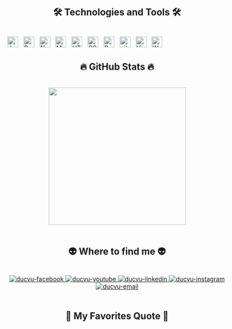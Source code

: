 <!-- Đức Vũ -->
<a href="https://scontent.fdad1-2.fna.fbcdn.net/v/t39.30808-6/278247736_158460599968056_6452118301766996496_n.jpg?_nc_cat=102&ccb=1-7&_nc_sid=174925&_nc_ohc=KillzecSY6kAX-PJLTS&_nc_ht=scontent.fdad1-2.fna&oh=00_AT-mbFio6_Cm9SxVKCKHDNnMOMAKyokkJl8Sc3a4m6cNQQ&oe=62946DCD" width="1200" alt="Trần Đức Vũ" />
</a>

<h2 align="center">🛠 Technologies and Tools 🛠</h2>
<br>
<!-- https://simpleicons.org/ -->
<span><img src="https://img.shields.io/badge/JavaScript-282C34?logo=javascript&logoColor=F7DF1E" alt="JavaScript logo" title="JavaScript" height="25" /></span>
&nbsp;
<span><img src="https://img.shields.io/badge/ReactJS-282C34?logo=react&logoColor=61DAFB" alt="ReactJS logo" title="ReactJS" height="25" /></span>
&nbsp;
<span><img src="https://img.shields.io/badge/Node.js-282C34?logo=node.js&logoColor=00F200" alt="Node.js logo" title="Node.js" height="25" /></span>
&nbsp;
<span><img src="https://img.shields.io/badge/MongoDB-282C34?logo=mongodb&logoColor=47A248" alt="MongoDB logo" title="MongoDB" height="25" /></span>
&nbsp;
<span><img src="https://img.shields.io/badge/HTML5-282C34?logo=html5&logoColor=E34F26" alt="HTML5 logo" title="HTML5" height="25" /></span>
&nbsp;
<span><img src="https://img.shields.io/badge/CSS3-282C34?logo=css3&logoColor=1572B6" alt="CSS3 logo" title="CSS3" height="25" /></span>
&nbsp;
<span><img src="https://img.shields.io/badge/Bootstrap-282C34?logo=bootstrap&logoColor=7952B3" alt="Bootstrap logo" title="Bootstrap" height="25" /></span>
&nbsp;
<span><img src="https://img.shields.io/badge/git-282C34?logo=git&logoColor=F05032" alt="git logo" title="git" height="25" /></span>
&nbsp;
<span><img src="https://img.shields.io/badge/VS%20Code-282C34?logo=visual-studio-code&logoColor=007ACC" alt="Visual Studio Code logo" title="Visual Studio Code" height="25" /></span>
&nbsp;
<span><img src="https://img.shields.io/badge/WordPress-282C34?logo=wordPress&logoColor=21759B" alt="WordPress logo" title="WordPress" height="25" /></span>
&nbsp;

<br>

<h2 align="center">🔥 GitHub Stats 🔥</h2>
<!-- https://github.com/anuraghazra/github-readme-stats -->
<br>
<div align=center>
  <a href="#" title="Đức vũ">
    <img width="315" align="center" src="https://www.facebook.com/photo/?fbid=158460603301389&set=pob.100074123517393" />
  </a>
</div>

<br>

<h2 align="center">👽 Where to find me 👽</h2>
<br>
<!-- https://icons8.com -->
<div align="center">
  <a href="https://www.facebook.com/profile.php?id=100074123517393" target="blank">
    <img src="https://img.icons8.com/bubbles/100/000000/facebook-new.png" alt="ducvu-facebook" />
  </a>
  <a href="https://www.youtube.com/channel/UCLN9XtVqNxc9opciOlltCXA" target="blank">
    <img src="https://img.icons8.com/bubbles/100/000000/youtube-squared.png" alt="ducvu-youtube" />
  </a>
  <a href="https://l.facebook.com/l.php?u=https%3A%2F%2Fwww.linkedin.com%2Fin%2Ftr%25E1%25BA%25A7n-%25C4%2591%25E1%25BB%25A9c-v%25C5%25A9-326ab8228%3Ffbclid%3DIwAR1Jzi4qZ1ADFmGUTOC-5deYT2Lxz0Orl9dQhkujpw3adkBljUyBGhSEPVs&h=AT04DGIM49nBrNF5hTSI3sJEapYryfCkee0o8WapVOBPB8RADn11HTnn-WQH5gvHB6EJ74a5YPxYB3cjcMPRo52XoSXM64m8_kXruAtgUz8hvxo6PQiqLsJa0OtzjD0hOiS_eQ" target="blank">
    <img src="https://img.icons8.com/bubbles/100/000000/linkedin.png" alt="ducvu-linkedin" />
  </a>
  <a href="https://l.facebook.com/l.php?u=https%3A%2F%2Fwww.instagram.com%2Ftranduc1244%3Ffbclid%3DIwAR3WudQKbPEZimoHgJecQ5dqdNNSgAqv7XrzZ5NuiplBSoMUDryWevY9lOM&h=AT2c9SNtsOUlu7v00G7VgZesS1VQeVTSkQPZVhPpkXLk6MUEt3kN6iCNAoT-mw8W5Sb6rjTFMc21TdXBpBeS25ukfnYcTd8sKXpxWnFHV6E2sdFBq6yCe2g_9zER1H8JQVjy" target="blank">
    <img src="https://img.icons8.com/bubbles/100/000000/instagram.png" alt="ducvu-instagram" />
  </a>
  <a href="mailto:Tranducvuht@gmail.com" target="top">
    <img src="https://img.icons8.com/bubbles/100/000000/apple-mail.png" alt="ducvu-email" />
  </a>
</div>

<br>

<h2 align="center">📑 My Favorites Quote 📑</h2>
<br>


